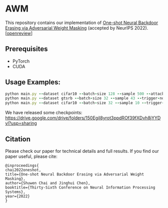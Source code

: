 # AWM
 
This repository contains our implementation of [One-shot Neural Backdoor Erasing via Adversarial Weight Masking](https://arxiv.org/abs/2207.04497) (accepted by NeurIPS 2022). \[[openreview](https://openreview.net/forum?id=Yb3dRKY170h)\]


## Prerequisites
* PyTorch
* CUDA


## Usage Examples:

```ruby
python main.py --dataset cifar10 --batch-size 128 --sample 500 --attack trojan-sq
python main.py --dataset gtsrb --batch-size 32 --sample 43 --trigger-norm 100 --attack a2a --arch small_vgg
python main.py --dataset cifar10 --batch-size 32 --sample 10 --trigger-norm 100 --attack badnets --alpha 0.99
```

We have released some checkpoints: https://drive.google.com/drive/folders/150Egil8yrot3ppdROf39fXDvh8jYYDvl?usp=sharing


## Citation
Please check our paper for technical details and full results. If you find our paper useful, please cite:

```
@inproceedings{
chai2022oneshot,
title={One-shot Neural Backdoor Erasing via Adversarial Weight Masking},
author={Shuwen Chai and Jinghui Chen},
booktitle={Thirty-Sixth Conference on Neural Information Processing Systems},
year={2022}
}
```
